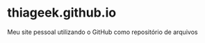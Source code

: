 thiageek.github.io
==================

Meu site pessoal utilizando o GitHub como repositório de arquivos
